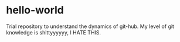 # hello-world
Trial repository to understand the dynamics of git-hub.
My level of git knowledge is shittyyyyyy, I HATE THIS.
